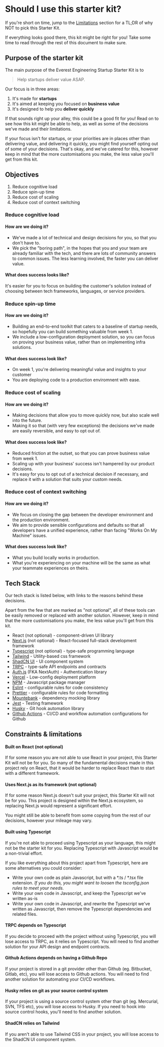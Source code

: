 # Should I use this starter kit?

If you're short on time, jump to the [Limitations](#constraints--limitations) section for a TL;DR of why NOT to pick this Starter Kit.

If everything looks good there, this kit might be right for you! Take some time to read through the rest of this document to make sure.

## Purpose of the starter kit

The main purpose of the Everest Engineering Startup Starter Kit is to
> Help startups deliver value ASAP.

Our focus is in three areas:
1. It's made for **startups**
2. It's aimed at keeping you focused on **business value**
3. It's designed to help you **deliver quickly**

If that sounds right up your alley, this could be a good fit for you! Read on to see how this kit might be able to help, as well as some of the decisions we've made and their limitations.

If your focus isn't for startups, or your priorities are in places other than delivering value, and delivering it quickly, you might find yourself opting out of some of your decisions. That's okay, and we've catered for this, however keep in mind that the more customisations you make, the less value you'll get from this kit.

## Objectives

1. Reduce cognitive load
2. Reduce spin-up time
3. Reduce cost of scaling
4. Reduce cost of context switching

### Reduce cognitive load

#### How are we doing it?
- We've made a lot of technical and design decisions for you, so that you don't have to.
- We pick the "boring path", in the hopes that you and your team are already familiar with the tech, and there are lots of community answers to common issues. The less learning involved, the faster you can deliver value.

#### What does success looks like?
It's easier for you to focus on building the customer's solution instead of choosing between tech frameworks, languages, or service providers.

### Reduce spin-up time

#### How are we doing it?
- Building an end-to-end toolkit that caters to a baseline of startup needs, so hopefully you can build something valuable from week 1.
- We include a low-configuration deployment solution, so you can focus on proving your business value, rather than on implementing infra solutions.

#### What does success look like?
- On week 1, you're delivering meaningful value and insights to your customer
- You are deploying code to a production enviromnent with ease.

### Reduce cost of scaling

#### How are we doing it?
- Making decisions that allow you to move quickly now, but also scale well into the future.
- Making it so that (with very few exceptions) the decisions we've made are easily reversible, and easy to opt out of.

#### What does success look like?
- Reduced friction at the outset, so that you can prove business value from week 1.
- Scaling up with your business' success isn't hampered by our product decisions.
- It's easy for you to opt out of a technical decision if necessary, and replace it with a solution that suits your custom needs.

### Reduce cost of context switching

#### How are we doing it?
- We focus on closing the gap between the developer environment and the production environment.
- We aim to provide sensible configurations and defaults so that all developers have a unified experience, rather than facing "Works On My Machine" issues.

#### What does success look like?
- What you build locally works in production.
- What you're experiencing on your machine will be the same as what your teammate experiences on theirs.

## Tech Stack
Our tech stack is listed below, with links to the reasons behind these decisions.

Apart from the few that are marked as "not optional", all of these tools can be easily removed or replaced with another solution. However, keep in mind that the more customisations you make, the less value you'll get from this kit.

- React (not optional) - component-driven UI library
- [Next.js](../decision-register/tech-stack/2023-08-16-nextjs.md) (not optional) - React-focused full-stack development framework
- [Typescript](../decision-register/tech-stack/2023-08-16-typescript.md) (not optional) - type-safe programming language
- [Tailwind](../decision-register/tech-stack/2023-08-16-tailwind.md) - Utility-based css framework
- [ShadCN UI](../decision-register/tech-stack/2023-08-23-shadcn-ui.md) - UI component system
- [TRPC](../decision-register/tech-stack/2023-08-16-trpc.md) - type-safe API endpoints and contracts
- [Auth.js](../decision-register/tech-stack/2023-08-16-nextauth.md) (FKA NextAuth) - Authentication library
- [Vercel](../decision-register/tech-stack/2023-08-16-vercel.md) - Low-config deployment platform
- [NPM](../decision-register/tech-stack/2023-08-18-npm.md) - Javascript package manager
- [Eslint](../decision-register/tech-stack/2023-08-16-eslint.md) - configurable rules for code consistency
- [Prettier](../decision-register/tech-stack/2023-08-16-prettier.md) - configurable rules for code formatting
- [Mountebank](../decision-register/tech-stack/2023-08-16-mountebank.md) - dependency mocking library
- [Jest](../decision-register/tech-stack/2023-08-16-jest.md) - Testing framework
- [Husky](../decision-register/tech-stack/2023-08-16-husky.md) - Git hook automation library
- [Github Actions](../decision-register/tech-stack/2023-08-16-github-actions.md) - CI/CD and workflow automation configurations for Github

## Constraints & limitations

#### Built on React (not optional)
If for some reason you are not able to use React in your project, this Starter Kit will not be for you. So many of the fundamental decisions made in this project rely on React, that it would be harder to replace React than to start with a different framework.

#### Uses Next.js as its framework (not optional)
If for some reason Next.js doesn't suit your project, this Starter Kit will not be for you. This project is designed within the Next.js ecosystem, so replacing Next.js would represent a significant effort.

You might still be able to benefit from some copying from the rest of our decisions, however your mileage may vary.

#### Built using Typescript
If you're not able to proceed using Typescript as your language, this might not be the starter kit for you. Replacing Typescript with Javascript would be a non-trivial effort.

If you like everything about this project apart from Typescript, here are some alternatives you could consider:
- Write your own code as plain Javascript, but with a \*.ts / \*.tsx file extension. *If you do this, you might want to loosen the tsconfig.json rules to meet your needs.*
- Write your own code in Javascript, and keep the Typescript we've written as-is
- Write your own code in Javascript, and rewrite the Typescript we've written as Javascript, then remove the Typescript dependencies and related files.

#### TRPC depends on Typescript
If you decide to proceed with the project without using Typescript, you will lose access to TRPC, as it relies on Typescript. You will need to find another solution for your API design and endpoint contracts.

#### Github Actions depends on having a Github Repo
If your project is stored in a git provider other than Github (eg. Bitbucket, Gitlab, etc), you will lose access to Github actions. You will need to find another solution for automating your CI/CD workflows.

#### Husky relies on git as your source control system
If your project is using a source control system other than git (eg. Mercurial, SVN, TFS etc), you will lose access to Husky. If you need to hook into source control hooks, you'll need to find another solution.

#### ShadCN relies on Tailwind
If you aren't able to use Tailwind CSS in your project, you will lose access to the ShadCN UI component system.